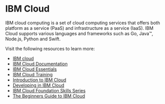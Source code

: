 # IBM Cloud

IBM cloud computing is a set of cloud computing services that offers both platform as a service (PaaS) and infrastructure as a service (IaaS). IBM Cloud supports various languages and frameworks such as Go, Java™, Node.js, Python and Swift.

Visit the following resources to learn more:

- [IBM cloud](https://www.ibm.com/cloud)
- [IBM Cloud Documentation](https://cloud.ibm.com/docs)
- [IBM Cloud Essentials](https://www.coursera.org/learn/ibm-cloud-essentials)
- [IBM Cloud Training](https://www.ibm.com/training/cloud)
- [Introduction to IBM Cloud](https://www.youtube.com/watch?v=HzugDzl2cfg)
- [Developing in IBM Cloud](https://www.youtube.com/watch?v=Bsy6mhRc7ZA)
- [IBM Cloud Foundation Skills Series](https://youtube.com/playlist?list=PLmesOgYt3nKCfsXqx-A5k1bP7t146U4rz)
- [The Beginners Guide to IBM Cloud](https://developer.ibm.com/components/cloud-ibm/tutorials/)
